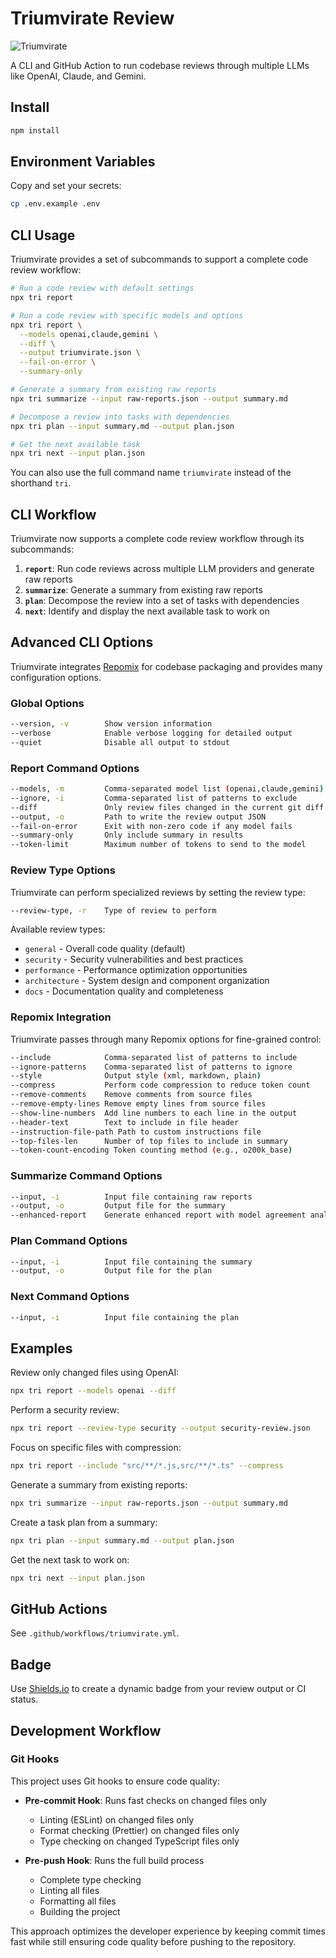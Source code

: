 # Triumvirate Review

![Triumvirate](https://img.shields.io/badge/Triumvirate-Passed-brightgreen)

A CLI and GitHub Action to run codebase reviews through multiple LLMs like OpenAI, Claude, and Gemini.

## Install

```bash
npm install
```

## Environment Variables

Copy and set your secrets:

```bash
cp .env.example .env
```

## CLI Usage

Triumvirate provides a set of subcommands to support a complete code review workflow:

```bash
# Run a code review with default settings
npx tri report

# Run a code review with specific models and options
npx tri report \
  --models openai,claude,gemini \
  --diff \
  --output triumvirate.json \
  --fail-on-error \
  --summary-only

# Generate a summary from existing raw reports
npx tri summarize --input raw-reports.json --output summary.md

# Decompose a review into tasks with dependencies
npx tri plan --input summary.md --output plan.json

# Get the next available task
npx tri next --input plan.json
```

You can also use the full command name `triumvirate` instead of the shorthand `tri`.

## CLI Workflow

Triumvirate now supports a complete code review workflow through its subcommands:

1. **`report`**: Run code reviews across multiple LLM providers and generate raw reports
2. **`summarize`**: Generate a summary from existing raw reports
3. **`plan`**: Decompose the review into a set of tasks with dependencies
4. **`next`**: Identify and display the next available task to work on

## Advanced CLI Options

Triumvirate integrates [Repomix](https://github.com/yamadashy/repomix) for codebase packaging and provides many configuration options.

### Global Options

```bash
--version, -v        Show version information
--verbose            Enable verbose logging for detailed output
--quiet              Disable all output to stdout
```

### Report Command Options

```bash
--models, -m         Comma-separated model list (openai,claude,gemini)
--ignore, -i         Comma-separated list of patterns to exclude
--diff               Only review files changed in the current git diff
--output, -o         Path to write the review output JSON
--fail-on-error      Exit with non-zero code if any model fails
--summary-only       Only include summary in results
--token-limit        Maximum number of tokens to send to the model
```

### Review Type Options

Triumvirate can perform specialized reviews by setting the review type:

```bash
--review-type, -r    Type of review to perform
```

Available review types:

- `general` - Overall code quality (default)
- `security` - Security vulnerabilities and best practices
- `performance` - Performance optimization opportunities
- `architecture` - System design and component organization
- `docs` - Documentation quality and completeness

### Repomix Integration

Triumvirate passes through many Repomix options for fine-grained control:

```bash
--include            Comma-separated list of patterns to include
--ignore-patterns    Comma-separated list of patterns to ignore
--style              Output style (xml, markdown, plain)
--compress           Perform code compression to reduce token count
--remove-comments    Remove comments from source files
--remove-empty-lines Remove empty lines from source files
--show-line-numbers  Add line numbers to each line in the output
--header-text        Text to include in file header
--instruction-file-path Path to custom instructions file
--top-files-len      Number of top files to include in summary
--token-count-encoding Token counting method (e.g., o200k_base)
```

### Summarize Command Options

```bash
--input, -i          Input file containing raw reports
--output, -o         Output file for the summary
--enhanced-report    Generate enhanced report with model agreement analysis
```

### Plan Command Options

```bash
--input, -i          Input file containing the summary
--output, -o         Output file for the plan
```

### Next Command Options

```bash
--input, -i          Input file containing the plan
```

## Examples

Review only changed files using OpenAI:

```bash
npx tri report --models openai --diff
```

Perform a security review:

```bash
npx tri report --review-type security --output security-review.json
```

Focus on specific files with compression:

```bash
npx tri report --include "src/**/*.js,src/**/*.ts" --compress
```

Generate a summary from existing reports:

```bash
npx tri summarize --input raw-reports.json --output summary.md
```

Create a task plan from a summary:

```bash
npx tri plan --input summary.md --output plan.json
```

Get the next task to work on:

```bash
npx tri next --input plan.json
```

## GitHub Actions

See `.github/workflows/triumvirate.yml`.

## Badge

Use [Shields.io](https://shields.io) to create a dynamic badge from your review output or CI status.

## Development Workflow

### Git Hooks

This project uses Git hooks to ensure code quality:

- **Pre-commit Hook**: Runs fast checks on changed files only
  - Linting (ESLint) on changed files only
  - Format checking (Prettier) on changed files only
  - Type checking on changed TypeScript files only

- **Pre-push Hook**: Runs the full build process
  - Complete type checking
  - Linting all files
  - Formatting all files
  - Building the project

This approach optimizes the developer experience by keeping commit times fast while still ensuring code quality before pushing to the repository.
